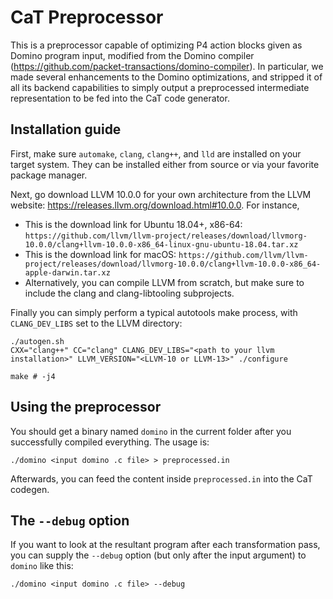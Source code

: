 
# CaT Preprocessor

This is a preprocessor capable of optimizing P4 action blocks given as Domino program input, modified from the Domino compiler (https://github.com/packet-transactions/domino-compiler). In particular, we made several enhancements to the Domino optimizations, and stripped it of all its backend capabilities to simply output a preprocessed intermediate representation to be fed into the CaT code generator.

## Installation guide

First, make sure `automake`, `clang`, `clang++`, and `lld` are installed on your target system. They can be installed either from source or via your favorite package manager.


Next, go download LLVM 10.0.0 for your own architecture from the LLVM website: https://releases.llvm.org/download.html#10.0.0. For instance, 
 - This is the download link for Ubuntu 18.04+, x86-64: `https://github.com/llvm/llvm-project/releases/download/llvmorg-10.0.0/clang+llvm-10.0.0-x86_64-linux-gnu-ubuntu-18.04.tar.xz`
 - This is the download link for macOS: `https://github.com/llvm/llvm-project/releases/download/llvmorg-10.0.0/clang+llvm-10.0.0-x86_64-apple-darwin.tar.xz`
 - Alternatively, you can compile LLVM from scratch, but make sure to include the clang and clang-libtooling subprojects.


Finally you can simply perform a typical autotools make process, with `CLANG_DEV_LIBS` set to the LLVM directory:
```
./autogen.sh
CXX="clang++" CC="clang" CLANG_DEV_LIBS="<path to your llvm installation>" LLVM_VERSION="<LLVM-10 or LLVM-13>" ./configure 

make # -j4
```

## Using the preprocessor

You should get a binary named `domino` in the current folder after you successfully compiled everything. The usage is:
```
./domino <input domino .c file> > preprocessed.in
```

Afterwards, you can feed the content inside `preprocessed.in` into the CaT codegen.


## The `--debug` option

If you want to look at the resultant program after each transformation pass, you can supply the `--debug` option (but only after the input argument) to `domino` like this:
```
./domino <input domino .c file> --debug
```



